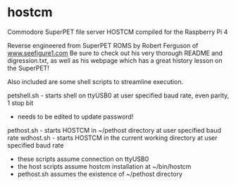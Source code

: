 # hostcm

Commodore SuperPET file server HOSTCM compiled for the Raspberry Pi 4

Reverse engineered from SuperPET ROMS by Robert Ferguson of www.seefigure1.com
Be sure to check out his very thorough README and digression.txt,
as well as his webpage which has a great history lesson on the SuperPET!

Also included are some shell scripts to streamline execution. 

 petshell.sh - starts shell on ttyUSB0 at user specified baud rate, even parity, 1 stop bit
  * needs to be edited to update password! 

 pethost.sh  -  starts HOSTCM in ~/pethost directory at user specified baud rate
 wdhost.sh  -  starts HOSTCM in the current working directory at user specified baud rate
  * these scripts assume connection on ttyUSB0
  * the host scripts assume hostcm installation at ~/bin/hostcm
  * pethost.sh assumes the existence of ~/pethost directory

 


